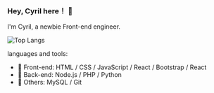 ### Hey, Cyril here！ 👋

I'm Cyril, a newbie Front-end engineer.

![Top Langs](https://github-readme-stats.vercel.app/api/top-langs/?username=cyril-ke&layout=compact)

languages and tools:

-   :hammer: Front-end: HTML / CSS / JavaScript / React / Bootstrap / React
-   :wrench: Back-end: Node.js / PHP / Python
-   :nut_and_bolt: Others: MySQL / Git

<!--
**cyril-ke/cyril-ke** is a ✨ _special_ ✨ repository because its `README.md` (this file) appears on your GitHub profile.

Here are some ideas to get you started:

- 🔭 I’m currently working on ...
- 🌱 I’m currently learning ...
- 👯 I’m looking to collaborate on ...
- 🤔 I’m looking for help with ...
- 💬 Ask me about ...
- 📫 How to reach me: ...
- 😄 Pronouns: ...
- ⚡ Fun fact: ...
-->
